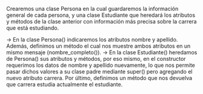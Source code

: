 Crearemos una clase Persona en la cual guardaremos la
información general de cada persona, y una clase
Estudiante que heredará los atributos y métodos de la
clase anterior con información más precisa sobre la
carrera que está estudiando.

-> En la clase Persona() indicaremos los atributos
nombre y apellido.
Además, definimos un método el cual nos muestre
ambos atributos en un mismo mensaje
(nombre_completo()).
-> En la clase Estudiante() heredamos de Persona() sus
atributos y métodos, por eso mismo, en el constructor
requerimos los datos de nombre y apellido nuevamente,
lo que nos permite pasar dichos valores a su clase padre
mediante super() pero agregando el nuevo atributo carrera.
Por último, definimos un método que nos devuelva que
carrera estudia actualmente el estudiante.

